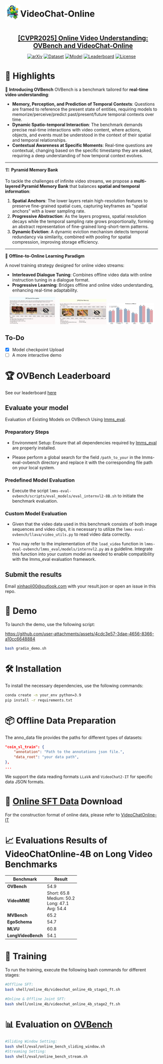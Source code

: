 
# <img src="assets/videochat_logo.png" style="vertical-align: -10px;" :height="50px" width="50px">VideoChat-Online
<div style="text-align: center;">
    <h2 style="display: inline-block; vertical-align: middle; margin-left: 10px; margin-bottom: 0;">
        <a href="https://videochat-online.github.io">[CVPR2025] Online Video Understanding: OVBench and VideoChat-Online</a>
    </h2>
</div>

<p align="center">
  <a href="https://arxiv.org/abs/2501.00584"><img src="https://img.shields.io/badge/arXiv-2501.00584-b31b1b.svg" alt="arXiv"></a>
  <a href="https://huggingface.co/datasets/MCG-NJU/VideoChatOnline-IT"><img src="https://img.shields.io/badge/🤗%20Dataset-VideoChatOnline--IT-ffca28" alt="Dataset"></a>
  <a href="https://huggingface.co/MCG-NJU/VideoChatOnline-4B"><img src="https://img.shields.io/badge/🤗%20Model-VideoChatOnline-4dc0b0" alt="Model"></a>
  <a href="https://videochat-online.github.io/"><img src="https://img.shields.io/badge/🏆%20Leaderboard-Ranking-8b5cf6" alt="Leaderboard"></a>
  <a href="https://opensource.org/licenses/MIT"><img src="https://img.shields.io/badge/License-MIT-blue.svg" alt="License"></a>
</p>



# 📝 **Highlights**

🚀 **Introducing OVBench**
 OVBench is a benchmark tailored for **real-time video understanding**:

- **Memory, Perception, and Prediction of Temporal Contexts**: Questions are framed to reference the present state of entities, requiring models to memorize/perceive/predict past/present/future temporal contexts over time.
- **Dynamic Spatio-temporal Interaction**: The benchmark demands precise real-time interactions with video content, where actions, objects, and events must be understood in the context of their spatial and temporal relationships.
- **Contextual Awareness at Specific Moments**: Real-time questions are contextual, changing based on the specific timestamp they are asked, requiring a deep understanding of how temporal context evolves.

---

🏗️  **Pyramid Memory Bank**

To tackle the challenges of infinite video streams, we propose a **multi-layered Pyramid Memory Bank** that balances **spatial and temporal information**:  

1. **Spatial Anchors**: The lower layers retain high-resolution features to preserve fine-grained spatial cues, capturing keyframes as "spatial anchors" with a lower sampling rate.
2. **Progressive Abstraction**: As the layers progress, spatial resolution decays  while the temporal sampling rate grows proportionally, forming an abstract representation of fine-grained long-short-term patterns.
3. **Dynamic Eviction**: A dynamic eviction mechanism detects temporal redundancy via similarity, combined with pooling for spatial compression, improving storage efficiency.

---

🎯 **Offline-to-Online Learning Paradigm** 

A novel training strategy designed for online video streams:  

- **Interleaved Dialogue Tuning**: Combines offline video data with online instruction tuning in a dialogue format.  
- **Progressive Learning**: Bridges offline and online video understanding, enhancing real-time adaptability.  

<div style="text-align: center;">
    <div style="display: inline-block; margin-right: 10px;">
        <img src="assets/spatial_perception.png" alt="image-20250311180653255" style="zoom: 15%;" />
    </div>
    <div style="display: inline-block;">
        <img src="assets/past_memory.png" alt="image-20250311184752494" style="zoom: 15%;" />
    </div>
        <div style="display: inline-block;">
        <img src="assets/comparison.png" alt="image-202503111847524942" style="zoom: 15%;" />
    </div>
</div>


## To-Do

- [x] Model checkpoint Upload
- [ ] A more interactive demo

# 🏆 OVBench Leaderboard 

See our leaderboard [here](https://videochat-online.github.io/#leaderboard)


## Evaluate your model


Evaluation of Existing Models on OVBench Using [lmms_eval](https://github.com/EvolvingLMMs-Lab/lmms-eval).

### Preparatory Steps

- Environment Setup: Ensure that all dependencies required by [lmms_eval](https://github.com/EvolvingLMMs-Lab/lmms-eval) are properly installed.

- Please perform a global search for the field `/path_to_your` in the lmms-eval-ovbench directory and replace it with the corresponding file path on your local system.

### Predefined Model Evaluation

- Execute the script `lmms-eval-ovbench/scripts/eval_models/eval_internvl2-8B.sh` to initiate the benchmark evaluation.

### Custom Model Evaluation

- Given that the video data used in this benchmark consists of both image sequences and video clips, it is necessary to utilize the `lmms-eval-ovbench/llava/video_utils.py` to read video data correctly.

- You may refer to the implementation of the `load_video` function in `lmms-eval-ovbench/lmms_eval/models/internvl2.py` as a guideline. Integrate this function into your custom model as needed to enable compatibility with the lmms_eval evaluation framework.


## Submit the results

Email xinhaoli00@outlook.com with your result.json or open an issue in this repo.


# 🎥 Demo

To launch the demo, use the following script:


https://github.com/user-attachments/assets/4cdc3e57-3dae-4656-8366-a10cc6648884


```bash
bash gradio_demo.sh
```
# 🛠️ Installation
To install the necessary dependencies, use the following commands:

```bash
conda create -n your_env python=3.9
pip install -r requirements.txt
```

# 📦 Offline Data Preparation

The anno_data file provides the paths for different types of datasets:

```json
"coin_sl_train": {
    "annotation": "Path to the annotations json file.",
    "data_root": "your data path",
},
...
```
We support the data reading formats `LLaVA` and `VideoChat2-IT` for specific data JSON formats.

# 🔄 [Online SFT Data](https://huggingface.co/datasets/MCG-NJU/VideoChatOnline-IT) Download

For the construction format of online data, please refer to [VideoChatOnline-IT](https://huggingface.co/datasets/MCG-NJU/VideoChatOnline-IT)

# 📈 Evaluations Results of  VideoChatOnline-4B on Long Video Benchmarks
| Benchmark          | Result                                                 |
|--------------------|--------------------------------------------------------|
| **OVBench**        | 54.9                                                   |
| **VideoMME**       | Short: 65.8<br>Medium: 50.2<br>Long: 47.1<br>Avg: 54.4  |
| **MVBench**        | 65.2                                                   |
| **EgoSchema** | 54.7                                                   |
| **MLVU**           | 60.8                                                   |
| **LongVideoBench** | 54.1                                                   |


# 🚀 Training
To run the training, execute the following bash commands for different stages:
```bash
#Offline SFT:
bash shell/online_4b/videochat_online_4b_stage1_ft.sh
```
```bash
#Online & Offline Joint SFT:
bash shell/online_4b/videochat_online_4b_stage2_ft.sh
```
# 📊 Evaluation on [OVBench](https://huggingface.co/datasets/MCG-NJU/OVBench)

```bash
#Sliding Window Setting:
bash shell/eval/online_bench_sliding_window.sh
#Streaming Setting:
bash shell/eval/online_bench_stream.sh
```


